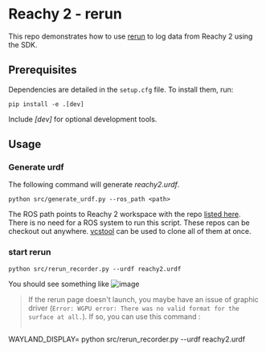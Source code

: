 # Reachy 2 - rerun

This repo demonstrates how to use [rerun](https://rerun.io) to log data from Reachy 2 using the SDK.


## Prerequisites

Dependencies are detailed in the `setup.cfg` file. To install them, run:
```
pip install -e .[dev]
```
Include *[dev]* for optional development tools.


## Usage 

### Generate urdf

The following command will generate *reachy2.urdf*.

```
python src/generate_urdf.py --ros_path <path>
```

The ROS path points to Reachy 2 workspace with the repo [listed here](https://github.com/pollen-robotics/docker_reachy2_core/blob/develop/sources_config/beta.src). There is no need for a ROS system to run this script. These repos can be checkout out anywhere. [vcstool](https://github.com/dirk-thomas/vcstool) can be used to clone all of them at once. 

### start rerun

```
python src/rerun_recorder.py --urdf reachy2.urdf
```

You should see something like ![image](docs/rerun_screenshot.png)

> If the rerun page doesn't launch, you maybe have an issue of graphic driver (<code>Error: WGPU error: There was no valid format for the surface at all.</code>). If so, you can use this command : 
> ```
WAYLAND_DISPLAY= python src/rerun_recorder.py --urdf reachy2.urdf
```